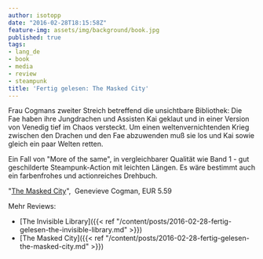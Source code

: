 ```yaml
---
author: isotopp
date: "2016-02-28T18:15:58Z"
feature-img: assets/img/background/book.jpg
published: true
tags:
- lang_de
- book
- media
- review
- steampunk
title: 'Fertig gelesen: The Masked City'
---
```

Frau Cogmans zweiter Streich betreffend die unsichtbare Bibliothek: Die Fae haben ihre Jungdrachen und Assisten Kai geklaut und in einer Version von Venedig tief im Chaos versteckt. Um einen weltenvernichtenden Krieg zwischen den Drachen und den Fae abzuwenden muß sie los und Kai sowie gleich ein paar Welten retten.

Ein Fall von "More of the same", in vergleichbarer Qualität wie Band 1 - gut geschilderte Steampunk-Action mit leichten Längen. Es wäre bestimmt auch ein farbenfrohes und actionreiches Drehbuch.

"[The Masked City](http://www.amazon.de/dp/B00ZCCXZNU)",  Genevieve Cogman, EUR 5.59

Mehr Reviews:
- [The Invisible Library]({{< ref "/content/posts/2016-02-28-fertig-gelesen-the-invisible-library.md" >}})
- [The Masked City]({{< ref "/content/posts/2016-02-28-fertig-gelesen-the-masked-city.md" >}})
